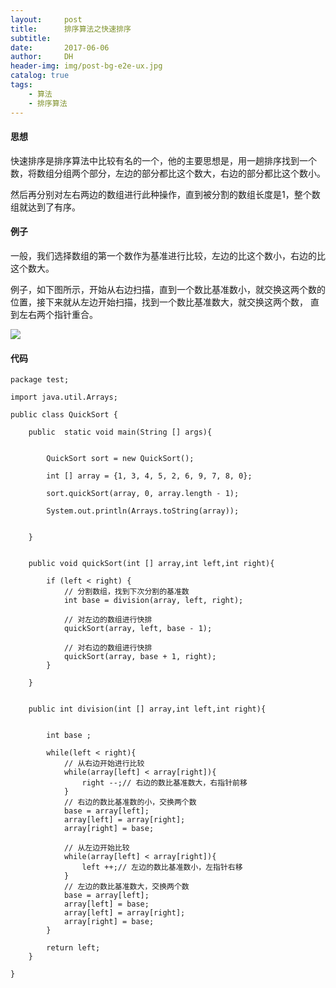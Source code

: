 ```yaml
---
layout:     post
title:      排序算法之快速排序
subtitle:   
date:       2017-06-06
author:     DH
header-img: img/post-bg-e2e-ux.jpg 
catalog: true
tags:
    - 算法
    - 排序算法
---
```

#### 思想

快速排序是排序算法中比较有名的一个，他的主要思想是，用一趟排序找到一个数，将数组分组两个部分，左边的部分都比这个数大，右边的部分都比这个数小。

然后再分别对左右两边的数组进行此种操作，直到被分割的数组长度是1，整个数组就达到了有序。


#### 例子

一般，我们选择数组的第一个数作为基准进行比较，左边的比这个数小，右边的比这个数大。

例子，如下图所示，开始从右边扫描，直到一个数比基准数小，就交换这两个数的位置，接下来就从左边开始扫描，找到一个数比基准数大，就交换这两个数，
直到左右两个指针重合。

![](https://ws3.sinaimg.cn/large/006tNc79gy1fiaa3iet2nj31kw1nnaz0.jpg)


#### 代码

```
package test;

import java.util.Arrays;

public class QuickSort {
	
	public  static void main(String [] args){
		
		
		QuickSort sort = new QuickSort();
		
		int [] array = {1, 3, 4, 5, 2, 6, 9, 7, 8, 0};
		
		sort.quickSort(array, 0, array.length - 1);
		
		System.out.println(Arrays.toString(array));
		
		
	}
	
	
	public void quickSort(int [] array,int left,int right){
		
		if (left < right) {
			// 分割数组，找到下次分割的基准数
			int base = division(array, left, right);
			
			// 对左边的数组进行快排
			quickSort(array, left, base - 1);
			
			// 对右边的数组进行快排
			quickSort(array, base + 1, right);
		}
		
	}
	
	
	public int division(int [] array,int left,int right){
		
		
		int base ;
		
		while(left < right){
			// 从右边开始进行比较
			while(array[left] < array[right]){
				right --;// 右边的数比基准数大，右指针前移
			}
			// 右边的数比基准数的小，交换两个数
			base = array[left];
			array[left] = array[right];
			array[right] = base;
			
			// 从左边开始比较
			while(array[left] < array[right]){
				left ++;// 左边的数比基准数小，左指针右移
			}
			// 左边的数比基准数大，交换两个数
			base = array[left];
			array[left] = base;
			array[left] = array[right];
			array[right] = base;
		}
		
		return left;
	}
	
}


```
